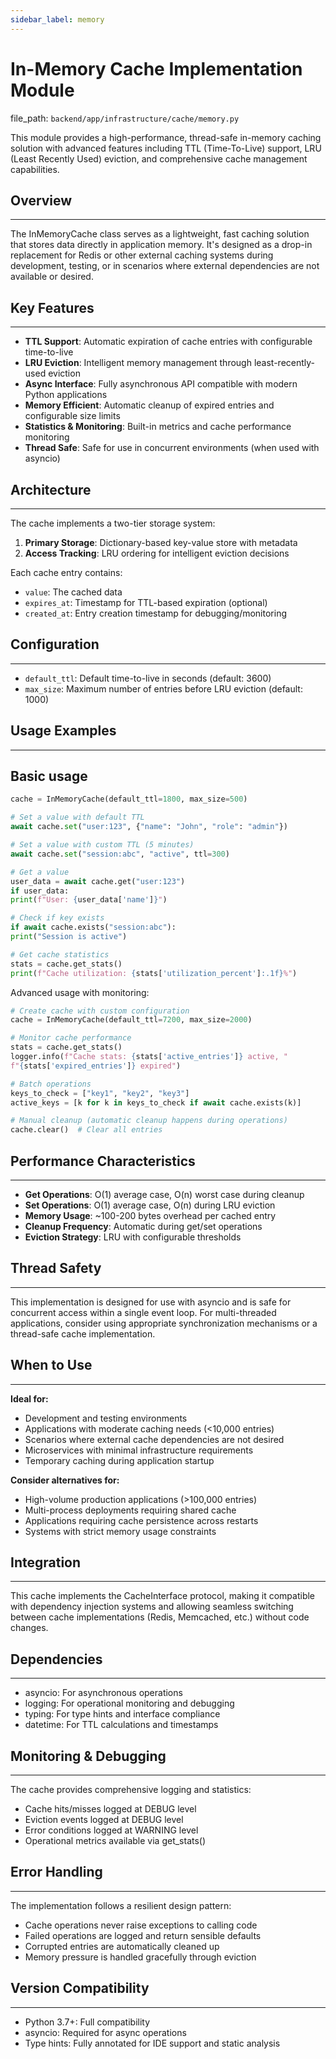 ```yaml
---
sidebar_label: memory
---
```


# In-Memory Cache Implementation Module

  file_path: `backend/app/infrastructure/cache/memory.py`

This module provides a high-performance, thread-safe in-memory caching solution with
advanced features including TTL (Time-To-Live) support, LRU (Least Recently Used)
eviction, and comprehensive cache management capabilities.

## Overview

---------
The InMemoryCache class serves as a lightweight, fast caching solution that stores
data directly in application memory. It's designed as a drop-in replacement for
Redis or other external caching systems during development, testing, or in scenarios
where external dependencies are not available or desired.

## Key Features

-------------
- **TTL Support**: Automatic expiration of cache entries with configurable time-to-live
- **LRU Eviction**: Intelligent memory management through least-recently-used eviction
- **Async Interface**: Fully asynchronous API compatible with modern Python applications
- **Memory Efficient**: Automatic cleanup of expired entries and configurable size limits
- **Statistics & Monitoring**: Built-in metrics and cache performance monitoring
- **Thread Safe**: Safe for use in concurrent environments (when used with asyncio)

## Architecture

-------------
The cache implements a two-tier storage system:
1. **Primary Storage**: Dictionary-based key-value store with metadata
2. **Access Tracking**: LRU ordering for intelligent eviction decisions

Each cache entry contains:
- `value`: The cached data
- `expires_at`: Timestamp for TTL-based expiration (optional)
- `created_at`: Entry creation timestamp for debugging/monitoring

## Configuration

--------------
- `default_ttl`: Default time-to-live in seconds (default: 3600)
- `max_size`: Maximum number of entries before LRU eviction (default: 1000)

## Usage Examples

---------------

## Basic usage

```python
cache = InMemoryCache(default_ttl=1800, max_size=500)

# Set a value with default TTL
await cache.set("user:123", {"name": "John", "role": "admin"})

# Set a value with custom TTL (5 minutes)
await cache.set("session:abc", "active", ttl=300)

# Get a value
user_data = await cache.get("user:123")
if user_data:
print(f"User: {user_data['name']}")

# Check if key exists
if await cache.exists("session:abc"):
print("Session is active")

# Get cache statistics
stats = cache.get_stats()
print(f"Cache utilization: {stats['utilization_percent']:.1f}%")
```

Advanced usage with monitoring:
```python
# Create cache with custom configuration
cache = InMemoryCache(default_ttl=7200, max_size=2000)

# Monitor cache performance
stats = cache.get_stats()
logger.info(f"Cache stats: {stats['active_entries']} active, "
f"{stats['expired_entries']} expired")

# Batch operations
keys_to_check = ["key1", "key2", "key3"]
active_keys = [k for k in keys_to_check if await cache.exists(k)]

# Manual cleanup (automatic cleanup happens during operations)
cache.clear()  # Clear all entries
```

## Performance Characteristics

----------------------------
- **Get Operations**: O(1) average case, O(n) worst case during cleanup
- **Set Operations**: O(1) average case, O(n) during LRU eviction
- **Memory Usage**: ~100-200 bytes overhead per cached entry
- **Cleanup Frequency**: Automatic during get/set operations
- **Eviction Strategy**: LRU with configurable thresholds

## Thread Safety

---------------
This implementation is designed for use with asyncio and is safe for concurrent
access within a single event loop. For multi-threaded applications, consider
using appropriate synchronization mechanisms or a thread-safe cache implementation.

## When to Use

------------
**Ideal for:**
- Development and testing environments
- Applications with moderate caching needs (<10,000 entries)
- Scenarios where external cache dependencies are not desired
- Microservices with minimal infrastructure requirements
- Temporary caching during application startup

**Consider alternatives for:**
- High-volume production applications (>100,000 entries)
- Multi-process deployments requiring shared cache
- Applications requiring cache persistence across restarts
- Systems with strict memory usage constraints

## Integration

------------
This cache implements the CacheInterface protocol, making it compatible with
dependency injection systems and allowing seamless switching between cache
implementations (Redis, Memcached, etc.) without code changes.

## Dependencies

-------------
- asyncio: For asynchronous operations
- logging: For operational monitoring and debugging
- typing: For type hints and interface compliance
- datetime: For TTL calculations and timestamps

## Monitoring & Debugging

-----------------------
The cache provides comprehensive logging and statistics:
- Cache hits/misses logged at DEBUG level
- Eviction events logged at DEBUG level
- Error conditions logged at WARNING level
- Operational metrics available via get_stats()

## Error Handling

---------------
The implementation follows a resilient design pattern:
- Cache operations never raise exceptions to calling code
- Failed operations are logged and return sensible defaults
- Corrupted entries are automatically cleaned up
- Memory pressure is handled gracefully through eviction

## Version Compatibility

----------------------
- Python 3.7+: Full compatibility
- asyncio: Required for async operations
- Type hints: Fully annotated for IDE support and static analysis
